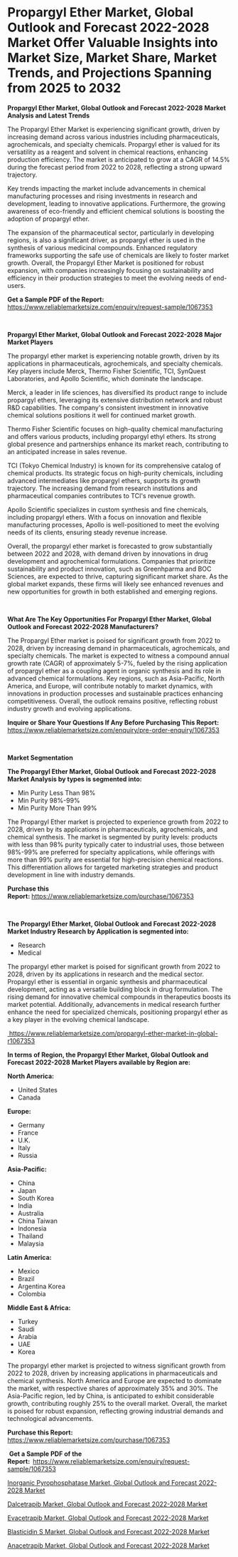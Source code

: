 <p><h1>Propargyl Ether Market, Global Outlook and Forecast 2022-2028 Market Offer Valuable Insights into Market Size, Market Share, Market Trends, and Projections Spanning from 2025 to 2032</h1></p><p><strong>Propargyl Ether Market, Global Outlook and Forecast 2022-2028 Market Analysis and Latest Trends</strong></p>
<p><p>The Propargyl Ether Market is experiencing significant growth, driven by increasing demand across various industries including pharmaceuticals, agrochemicals, and specialty chemicals. Propargyl ether is valued for its versatility as a reagent and solvent in chemical reactions, enhancing production efficiency. The market is anticipated to grow at a CAGR of 14.5% during the forecast period from 2022 to 2028, reflecting a strong upward trajectory. </p><p>Key trends impacting the market include advancements in chemical manufacturing processes and rising investments in research and development, leading to innovative applications. Furthermore, the growing awareness of eco-friendly and efficient chemical solutions is boosting the adoption of propargyl ether. </p><p>The expansion of the pharmaceutical sector, particularly in developing regions, is also a significant driver, as propargyl ether is used in the synthesis of various medicinal compounds. Enhanced regulatory frameworks supporting the safe use of chemicals are likely to foster market growth. Overall, the Propargyl Ether Market is positioned for robust expansion, with companies increasingly focusing on sustainability and efficiency in their production strategies to meet the evolving needs of end-users.</p></p>
<p><strong>Get a Sample PDF of the Report:&nbsp;</strong> <a href="https://www.reliablemarketsize.com/enquiry/request-sample/1067353?utm_campaign=1833&utm_medium=2&utm_source=Github&utm_content=ia&utm_term=21032025&utm_id=propargyl-ether-market-global-outlook-and-forecast-2022-2028">https://www.reliablemarketsize.com/enquiry/request-sample/1067353</a></p>
<p>&nbsp;</p>
<p><strong>Propargyl Ether Market, Global Outlook and Forecast 2022-2028 Major Market Players</strong></p>
<p><p>The propargyl ether market is experiencing notable growth, driven by its applications in pharmaceuticals, agrochemicals, and specialty chemicals. Key players include Merck, Thermo Fisher Scientific, TCI, SynQuest Laboratories, and Apollo Scientific, which dominate the landscape.</p><p>Merck, a leader in life sciences, has diversified its product range to include propargyl ethers, leveraging its extensive distribution network and robust R&D capabilities. The company's consistent investment in innovative chemical solutions positions it well for continued market growth.</p><p>Thermo Fisher Scientific focuses on high-quality chemical manufacturing and offers various products, including propargyl ethyl ethers. Its strong global presence and partnerships enhance its market reach, contributing to an anticipated increase in sales revenue.</p><p>TCI (Tokyo Chemical Industry) is known for its comprehensive catalog of chemical products. Its strategic focus on high-purity chemicals, including advanced intermediates like propargyl ethers, supports its growth trajectory. The increasing demand from research institutions and pharmaceutical companies contributes to TCI's revenue growth.</p><p>Apollo Scientific specializes in custom synthesis and fine chemicals, including propargyl ethers. With a focus on innovation and flexible manufacturing processes, Apollo is well-positioned to meet the evolving needs of its clients, ensuring steady revenue increase.</p><p>Overall, the propargyl ether market is forecasted to grow substantially between 2022 and 2028, with demand driven by innovations in drug development and agrochemical formulations. Companies that prioritize sustainability and product innovation, such as Greenhparma and BOC Sciences, are expected to thrive, capturing significant market share. As the global market expands, these firms will likely see enhanced revenues and new opportunities for growth in both established and emerging regions.</p></p>
<p>&nbsp;</p>
<p><strong>What Are The Key Opportunities For Propargyl Ether Market, Global Outlook and Forecast 2022-2028 Manufacturers?</strong></p>
<p><p>The Propargyl Ether market is poised for significant growth from 2022 to 2028, driven by increasing demand in pharmaceuticals, agrochemicals, and specialty chemicals. The market is expected to witness a compound annual growth rate (CAGR) of approximately 5-7%, fueled by the rising application of propargyl ether as a coupling agent in organic synthesis and its role in advanced chemical formulations. Key regions, such as Asia-Pacific, North America, and Europe, will contribute notably to market dynamics, with innovations in production processes and sustainable practices enhancing competitiveness. Overall, the outlook remains positive, reflecting robust industry growth and evolving applications.</p></p>
<p><strong>Inquire or Share Your Questions If Any Before Purchasing This Report:</strong> <a href="https://www.reliablemarketsize.com/enquiry/pre-order-enquiry/1067353?utm_campaign=1833&utm_medium=2&utm_source=Github&utm_content=ia&utm_term=21032025&utm_id=propargyl-ether-market-global-outlook-and-forecast-2022-2028">https://www.reliablemarketsize.com/enquiry/pre-order-enquiry/1067353</a></p>
<p>&nbsp;</p>
<p><strong>Market Segmentation</strong></p>
<p><strong>The Propargyl Ether Market, Global Outlook and Forecast 2022-2028 Market Analysis by types is segmented into:</strong></p>
<p><ul><li>Min Purity Less Than 98%</li><li>Min Purity 98%-99%</li><li>Min Purity More Than 99%</li></ul></p>
<p><p>The Propargyl Ether market is projected to experience growth from 2022 to 2028, driven by its applications in pharmaceuticals, agrochemicals, and chemical synthesis. The market is segmented by purity levels: products with less than 98% purity typically cater to industrial uses, those between 98%-99% are preferred for specialty applications, while offerings with more than 99% purity are essential for high-precision chemical reactions. This differentiation allows for targeted marketing strategies and product development in line with industry demands.</p></p>
<p><strong>Purchase this Report:&nbsp;</strong><a href="https://www.reliablemarketsize.com/purchase/1067353?utm_campaign=1833&utm_medium=2&utm_source=Github&utm_content=ia&utm_term=21032025&utm_id=propargyl-ether-market-global-outlook-and-forecast-2022-2028">https://www.reliablemarketsize.com/purchase/1067353</a></p>
<p>&nbsp;</p>
<p><strong>The Propargyl Ether Market, Global Outlook and Forecast 2022-2028 Market Industry Research by Application is segmented into:</strong></p>
<p><ul><li>Research</li><li>Medical</li></ul></p>
<p><p>The propargyl ether market is poised for significant growth from 2022 to 2028, driven by its applications in research and the medical sector. Propargyl ether is essential in organic synthesis and pharmaceutical development, acting as a versatile building block in drug formulation. The rising demand for innovative chemical compounds in therapeutics boosts its market potential. Additionally, advancements in medical research further enhance the need for specialized chemicals, positioning propargyl ether as a key player in the evolving chemical landscape.</p></p>
<p><a href="https://www.reliablemarketsize.com/propargyl-ether-market-in-global-r1067353?utm_campaign=1833&utm_medium=2&utm_source=Github&utm_content=ia&utm_term=21032025&utm_id=propargyl-ether-market-global-outlook-and-forecast-2022-2028">&nbsp;https://www.reliablemarketsize.com/propargyl-ether-market-in-global-r1067353</a></p>
<p><strong>In terms of Region, the Propargyl Ether Market, Global Outlook and Forecast 2022-2028 Market Players available by Region are:</strong></p>
<p>
    <p> <strong> North America: </strong>
        <ul>
            <li>United States</li>
            <li>Canada</li>
        </ul>
        </p> 
    <p> <strong> Europe: </strong>
        <ul>
            <li>Germany</li>
            <li>France</li>
            <li>U.K.</li>
            <li>Italy</li>
            <li>Russia</li>
        </ul>
        </p> 
    <p> <strong> Asia-Pacific: </strong>
        <ul>
            <li>China</li>
            <li>Japan</li>
            <li>South Korea</li>
            <li>India</li>
            <li>Australia</li>
            <li>China Taiwan</li>
            <li>Indonesia</li>
            <li>Thailand</li>
            <li>Malaysia</li>
        </ul>
        </p> 
    <p> <strong> Latin America: </strong>
        <ul>
            <li>Mexico</li>
            <li>Brazil</li>
            <li>Argentina Korea</li>
            <li>Colombia</li>
        </ul>
        </p> 
    <p> <strong> Middle East & Africa: </strong>
        <ul>
            <li>Turkey</li>
            <li>Saudi</li>
            <li>Arabia</li>
            <li>UAE</li>
            <li>Korea</li>
        </ul>
    </p>
    </p>
<p><p>The propargyl ether market is projected to witness significant growth from 2022 to 2028, driven by increasing applications in pharmaceuticals and chemical synthesis. North America and Europe are expected to dominate the market, with respective shares of approximately 35% and 30%. The Asia-Pacific region, led by China, is anticipated to exhibit considerable growth, contributing roughly 25% to the overall market. Overall, the market is poised for robust expansion, reflecting growing industrial demands and technological advancements.</p></p>
<p><strong>Purchase this Report: </strong><a href="https://www.reliablemarketsize.com/purchase/1067353?utm_campaign=1833&utm_medium=2&utm_source=Github&utm_content=ia&utm_term=21032025&utm_id=propargyl-ether-market-global-outlook-and-forecast-2022-2028">https://www.reliablemarketsize.com/purchase/1067353</a></p>
<p>&nbsp;<strong>Get a Sample PDF of the Report:&nbsp;&nbsp;</strong><a href="https://www.reliablemarketsize.com/enquiry/request-sample/1067353?utm_campaign=1833&utm_medium=2&utm_source=Github&utm_content=ia&utm_term=21032025&utm_id=propargyl-ether-market-global-outlook-and-forecast-2022-2028">https://www.reliablemarketsize.com/enquiry/request-sample/1067353</a></p>
<p><strong></strong></p>
<p><p><a href="https://github.com/bozzoquishmd/Market-Research-Report-List-1/blob/main/inorganic-pyrophosphatase-market-global-outlook-and-forecast-2022-2028-market.md?utm_campaign=1833&utm_medium=2&utm_source=Github&utm_content=ia&utm_term=21032025&utm_id=propargyl-ether-market-global-outlook-and-forecast-2022-2028">Inorganic Pyrophosphatase Market, Global Outlook and Forecast 2022-2028 Market</a></p><p><a href="https://github.com/orlinvisonju/Market-Research-Report-List-1/blob/main/dalcetrapib-market-global-outlook-and-forecast-2022-2028-market.md?utm_campaign=1833&utm_medium=2&utm_source=Github&utm_content=ia&utm_term=21032025&utm_id=propargyl-ether-market-global-outlook-and-forecast-2022-2028">Dalcetrapib Market, Global Outlook and Forecast 2022-2028 Market</a></p><p><a href="https://github.com/wiltsdeenyuw/Market-Research-Report-List-1/blob/main/evacetrapib-market-global-outlook-and-forecast-2022-2028-market.md?utm_campaign=1833&utm_medium=2&utm_source=Github&utm_content=ia&utm_term=21032025&utm_id=propargyl-ether-market-global-outlook-and-forecast-2022-2028">Evacetrapib Market, Global Outlook and Forecast 2022-2028 Market</a></p><p><a href="https://github.com/fabrehugessf/Market-Research-Report-List-1/blob/main/blasticidin-s-market-global-outlook-and-forecast-2022-2028-market.md?utm_campaign=1833&utm_medium=2&utm_source=Github&utm_content=ia&utm_term=21032025&utm_id=propargyl-ether-market-global-outlook-and-forecast-2022-2028">Blasticidin S Market, Global Outlook and Forecast 2022-2028 Market</a></p><p><a href="https://github.com/nsmifidget3/Market-Research-Report-List-1/blob/main/anacetrapib-market-global-outlook-and-forecast-2022-2028-market.md?utm_campaign=1833&utm_medium=2&utm_source=Github&utm_content=ia&utm_term=21032025&utm_id=propargyl-ether-market-global-outlook-and-forecast-2022-2028">Anacetrapib Market, Global Outlook and Forecast 2022-2028 Market</a></p></p>